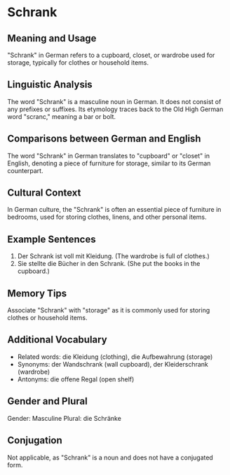 # Schrank
## Meaning and Usage
"Schrank" in German refers to a cupboard, closet, or wardrobe used for storage, typically for clothes or household items.

## Linguistic Analysis
The word "Schrank" is a masculine noun in German. It does not consist of any prefixes or suffixes. Its etymology traces back to the Old High German word "scranc," meaning a bar or bolt.

## Comparisons between German and English
The word "Schrank" in German translates to "cupboard" or "closet" in English, denoting a piece of furniture for storage, similar to its German counterpart.

## Cultural Context
In German culture, the "Schrank" is often an essential piece of furniture in bedrooms, used for storing clothes, linens, and other personal items.

## Example Sentences
1. Der Schrank ist voll mit Kleidung. (The wardrobe is full of clothes.)
2. Sie stellte die Bücher in den Schrank. (She put the books in the cupboard.)

## Memory Tips
Associate "Schrank" with "storage" as it is commonly used for storing clothes or household items.

## Additional Vocabulary
- Related words: die Kleidung (clothing), die Aufbewahrung (storage)
- Synonyms: der Wandschrank (wall cupboard), der Kleiderschrank (wardrobe)
- Antonyms: die offene Regal (open shelf)

## Gender and Plural
Gender: Masculine
Plural: die Schränke

## Conjugation
Not applicable, as "Schrank" is a noun and does not have a conjugated form.